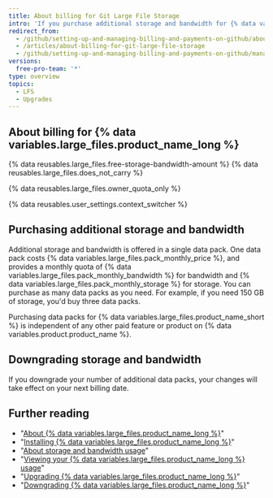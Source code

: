 ```yaml
---
title: About billing for Git Large File Storage
intro: 'If you purchase additional storage and bandwidth for {% data variables.large_files.product_name_long %}, your purchase shares your account''s existing billing date, payment method, and receipt.'
redirect_from:
  - /github/setting-up-and-managing-billing-and-payments-on-github/about-billing-for-git-large-file-storage
  - /articles/about-billing-for-git-large-file-storage
  - /github/setting-up-and-managing-billing-and-payments-on-github/managing-billing-for-git-large-file-storage/about-billing-for-git-large-file-storage
versions:
  free-pro-team: '*'
type: overview
topics:
  - LFS
  - Upgrades
---
```

## About billing for {% data variables.large_files.product_name_long %}

{% data reusables.large_files.free-storage-bandwidth-amount %} {% data reusables.large_files.does_not_carry %}

{% data reusables.large_files.owner_quota_only %}

{% data reusables.user_settings.context_switcher %}

## Purchasing additional storage and bandwidth

Additional storage and bandwidth is offered in a single data pack. One data pack costs {% data variables.large_files.pack_monthly_price %}, and provides a monthly quota of {% data variables.large_files.pack_monthly_bandwidth %} for bandwidth and {% data variables.large_files.pack_monthly_storage %} for storage. You can purchase as many data packs as you need. For example, if you need 150 GB of storage, you'd buy three data packs.

Purchasing data packs for {% data variables.large_files.product_name_short %} is independent of any other paid feature or product on {% data variables.product.product_name %}.

## Downgrading storage and bandwidth

If you downgrade your number of additional data packs, your changes will take effect on your next billing date.

## Further reading

- "[About {% data variables.large_files.product_name_long %}](/articles/about-git-large-file-storage)"
- "[Installing {% data variables.large_files.product_name_long %}](/articles/installing-git-large-file-storage)"
- "[About storage and bandwidth usage](/articles/about-storage-and-bandwidth-usage)"
- "[Viewing your {% data variables.large_files.product_name_long %} usage](/articles/viewing-your-git-large-file-storage-usage)"
- "[Upgrading {% data variables.large_files.product_name_long %}](/articles/upgrading-git-large-file-storage)"
- "[Downgrading {% data variables.large_files.product_name_long %}](/articles/downgrading-git-large-file-storage)"

